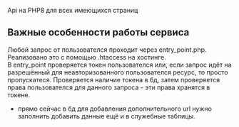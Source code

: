 Api на PHP8 для всех имеющихся страниц  
## Важные особенности работы сервиса
Любой запрос от пользователся проходит через entry_point.php. Реализовано это с помощью .htaccess на хостинге.  
В entry_point проверяется токен пользователся или, если запрос идёт на разрешённый для неавторизованного пользователся ресурс, то просто пропускатеся. Проверяется наличие токена в бд, затем проверяется права пользователся для данного запроса - эти права хранятся в токене.   
- прямо сейчас в бд для добавления дополнительного url нужно заполнить добавить данные ещё и в служебные таблицы.
